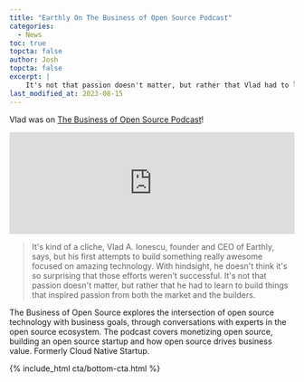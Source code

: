 ```yaml
---
title: "Earthly On The Business of Open Source Podcast"
categories:
  - News
toc: true
topcta: false
author: Josh
topcta: false
excerpt: |
    It's not that passion doesn't matter, but rather that Vlad had to learn to build things that inspired passion from both the market and the builders.
last_modified_at: 2023-08-15
---
```


Vlad was on [The Business of Open Source Podcast](https://www.emilyomier.com/podcast)!

<iframe width="100%" height="180" frameborder="no" scrolling="no" seamless src="https://share.transistor.fm/e/7bf78eb5"></iframe>

> It's kind of a cliche, Vlad A. Ionescu, founder and CEO of Earthly, says, but his first attempts to build something really awesome focused on amazing technology. With hindsight, he doesn't think it's so surprising that those efforts weren't successful. It's not that passion doesn't matter, but rather that he had to learn to build things that inspired passion from both the market and the builders.

The Business of Open Source explores the intersection of open source technology with business goals, through conversations with experts in the open source ecosystem. The podcast covers monetizing open source, building an open source startup and how open source drives business value. Formerly Cloud Native Startup.

{% include_html cta/bottom-cta.html %}
